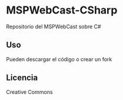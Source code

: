 # MSPWebCast-CSharp

Repositorio del MSPWebCast sobre C#

## Uso

Pueden descargar el código o crear un fork


## Licencia

Creative Commons
